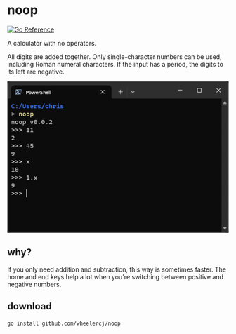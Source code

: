 # noop

[![Go Reference](https://pkg.go.dev/badge/github.com/wheelercj/noop.svg)](https://pkg.go.dev/github.com/wheelercj/noop)

A calculator with no operators.

All digits are added together. Only single-character numbers can be used, including Roman numeral characters. If the input has a period, the digits to its left are negative.

![demo](demo.png)

## why?

If you only need addition and subtraction, this way is sometimes faster. The home and end keys help a lot when you're switching between positive and negative numbers.

## download

`go install github.com/wheelercj/noop`
